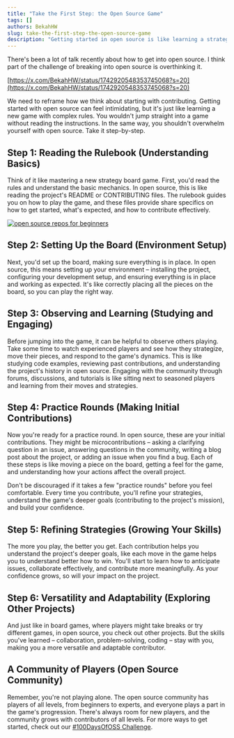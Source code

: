 ```yaml
---
title: "Take the First Step: the Open Source Game"
tags: []
authors: BekahHW
slug: take-the-first-step-the-open-source-game
description: "Getting started in open source is like learning a strategy game. It takes time to get started, but if you start small, you'll make progress."
---
```


There's been a lot of talk recently about how to get into open source. I think part of the challenge of breaking into open source is overthinking it.

[https://x.com/BekahHW/status/1742920548353745068?s=20](https://x.com/BekahHW/status/1742920548353745068?s=20)

We need to reframe how we think about starting with contributing. Getting started with open source can feel intimidating, but it's just like learning a new game with complex rules. You wouldn't jump straight into a game without reading the instructions. In the same way, you shouldn't overwhelm yourself with open source. Take it step-by-step.

<!-- truncate -->

## Step 1: Reading the Rulebook (Understanding Basics)

Think of it like mastering a new strategy board game. First, you'd read the rules and understand the basic mechanics. In open source, this is like reading the project's README or CONTRIBUTING files. The rulebook guides you on how to play the game, and these files provide share specifics on how to get started, what's expected, and how to contribute effectively.

[![open source repos for beginners](https://dev-to-uploads.s3.amazonaws.com/uploads/articles/jm20g8x7wy774y0hb52y.png)](https://app.opensauced.pizza/pages/BekahHW/655/dashboard)

## Step 2: Setting Up the Board (Environment Setup)

Next, you'd set up the board, making sure everything is in place. In open source, this means setting up your environment – installing the project, configuring your development setup, and ensuring everything is in place and working as expected. It's like correctly placing all the pieces on the board, so you can play the right way.

## Step 3: Observing and Learning (Studying and Engaging)

Before jumping into the game, it can be helpful to observe others playing. Take some time to watch experienced players and see how they strategize, move their pieces, and respond to the game's dynamics. This is like studying code examples, reviewing past contributions, and understanding the project's history in open source. Engaging with the community through forums, discussions, and tutorials is like sitting next to seasoned players and learning from their moves and strategies.

## Step 4: Practice Rounds (Making Initial Contributions)

Now you're ready for a practice round. In open source, these are your initial contributions. They might be microcontributions – asking a clarifying question in an issue, answering questions in the community, writing a blog post about the project, or adding an issue when you find a bug. Each of these steps is like moving a piece on the board, getting a feel for the game, and understanding how your actions affect the overall project.

Don't be discouraged if it takes a few "practice rounds" before you feel comfortable. Every time you contribute, you'll refine your strategies, understand the game's deeper goals (contributing to the project's mission), and build your confidence.

## Step 5: Refining Strategies (Growing Your Skills)

The more you play, the better you get. Each contribution helps you understand the project's deeper goals, like each move in the game helps you to understand better how to win. You'll start to learn how to anticipate issues, collaborate effectively, and contribute more meaningfully. As your confidence grows, so will your impact on the project.

## Step 6: Versatility and Adaptability (Exploring Other Projects)

And just like in board games, where players might take breaks or try different games, in open source, you check out other projects. But the skills you've learned – collaboration, problem-solving, coding – stay with you, making you a more versatile and adaptable contributor.

## A Community of Players (Open Source Community)

Remember, you're not playing alone. The open source community has players of all levels, from beginners to experts, and everyone plays a part in the game's progression. There's always room for new players, and the community grows with contributors of all levels. For more ways to get started, check out our [#100DaysOfOSS Challenge](https://opensauced.pizza/docs/community/100-days-of-oss/).
